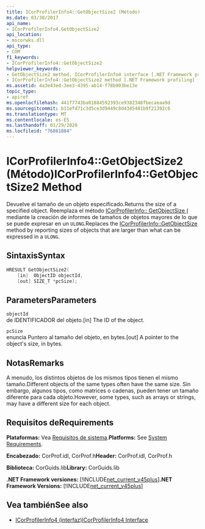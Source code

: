 ```yaml
---
title: ICorProfilerInfo4::GetObjectSize2 (Método)
ms.date: 03/30/2017
api_name:
- ICorProfilerInfo4.GetObjectSize2
api_location:
- mscorwks.dll
api_type:
- COM
f1_keywords:
- ICorProfilerInfo4::GetObjectSize2
helpviewer_keywords:
- GetObjectSize2 method, ICorProfilerInfo4 interface [.NET Framework profiling]
- ICorProfilerInfo4::GetObjectSize2 method [.NET Framework profiling]
ms.assetid: 4a3e43ed-3ee3-4395-ab14-f78b903be13e
topic_type:
- apiref
ms.openlocfilehash: 441f7743ba01884592393ce9382348fbecaeaa9d
ms.sourcegitcommit: b11efd71c3d5ce3d9449c8d4345481b9f21392c6
ms.translationtype: MT
ms.contentlocale: es-ES
ms.lasthandoff: 01/29/2020
ms.locfileid: "76861884"
---
```

# <a name="icorprofilerinfo4getobjectsize2-method"></a><span data-ttu-id="c7d98-102">ICorProfilerInfo4::GetObjectSize2 (Método)</span><span class="sxs-lookup"><span data-stu-id="c7d98-102">ICorProfilerInfo4::GetObjectSize2 Method</span></span>
<span data-ttu-id="c7d98-103">Devuelve el tamaño de un objeto especificado.</span><span class="sxs-lookup"><span data-stu-id="c7d98-103">Returns the size of a specified object.</span></span> <span data-ttu-id="c7d98-104">Reemplaza el método [ICorProfilerInfo:: GetObjectSize (](icorprofilerinfo-getobjectsize-method.md) mediante la creación de informes de tamaños de objetos mayores de lo que se puede expresar en un `ULONG`.</span><span class="sxs-lookup"><span data-stu-id="c7d98-104">Replaces the [ICorProfilerInfo::GetObjectSize](icorprofilerinfo-getobjectsize-method.md) method by reporting sizes of objects that are larger than what can be expressed in a `ULONG`.</span></span>  
  
## <a name="syntax"></a><span data-ttu-id="c7d98-105">Sintaxis</span><span class="sxs-lookup"><span data-stu-id="c7d98-105">Syntax</span></span>  
  
```cpp  
HRESULT GetObjectSize2(  
    [in]  ObjectID objectId,  
    [out] SIZE_T *pcSize);  
```  
  
## <a name="parameters"></a><span data-ttu-id="c7d98-106">Parameters</span><span class="sxs-lookup"><span data-stu-id="c7d98-106">Parameters</span></span>  
 `objectId`  
 <span data-ttu-id="c7d98-107">de IDENTIFICADOR del objeto.</span><span class="sxs-lookup"><span data-stu-id="c7d98-107">[in] The ID of the object.</span></span>  
  
 `pcSize`  
 <span data-ttu-id="c7d98-108">enuncia Puntero al tamaño del objeto, en bytes.</span><span class="sxs-lookup"><span data-stu-id="c7d98-108">[out] A pointer to the object's size, in bytes.</span></span>  
  
## <a name="remarks"></a><span data-ttu-id="c7d98-109">Notas</span><span class="sxs-lookup"><span data-stu-id="c7d98-109">Remarks</span></span>  
 <span data-ttu-id="c7d98-110">A menudo, los distintos objetos de los mismos tipos tienen el mismo tamaño.</span><span class="sxs-lookup"><span data-stu-id="c7d98-110">Different objects of the same types often have the same size.</span></span> <span data-ttu-id="c7d98-111">Sin embargo, algunos tipos, como matrices o cadenas, pueden tener un tamaño diferente para cada objeto.</span><span class="sxs-lookup"><span data-stu-id="c7d98-111">However, some types, such as arrays or strings, may have a different size for each object.</span></span>  
  
## <a name="requirements"></a><span data-ttu-id="c7d98-112">Requisitos de</span><span class="sxs-lookup"><span data-stu-id="c7d98-112">Requirements</span></span>  
 <span data-ttu-id="c7d98-113">**Plataformas:** Vea [Requisitos de sistema](../../../../docs/framework/get-started/system-requirements.md).</span><span class="sxs-lookup"><span data-stu-id="c7d98-113">**Platforms:** See [System Requirements](../../../../docs/framework/get-started/system-requirements.md).</span></span>  
  
 <span data-ttu-id="c7d98-114">**Encabezado:** CorProf.idl, CorProf.h</span><span class="sxs-lookup"><span data-stu-id="c7d98-114">**Header:** CorProf.idl, CorProf.h</span></span>  
  
 <span data-ttu-id="c7d98-115">**Biblioteca:** CorGuids.lib</span><span class="sxs-lookup"><span data-stu-id="c7d98-115">**Library:** CorGuids.lib</span></span>  
  
 <span data-ttu-id="c7d98-116">**.NET Framework versiones:** [!INCLUDE[net_current_v45plus](../../../../includes/net-current-v45plus-md.md)]</span><span class="sxs-lookup"><span data-stu-id="c7d98-116">**.NET Framework Versions:** [!INCLUDE[net_current_v45plus](../../../../includes/net-current-v45plus-md.md)]</span></span>  
  
## <a name="see-also"></a><span data-ttu-id="c7d98-117">Vea también</span><span class="sxs-lookup"><span data-stu-id="c7d98-117">See also</span></span>

- [<span data-ttu-id="c7d98-118">ICorProfilerInfo4 (interfaz)</span><span class="sxs-lookup"><span data-stu-id="c7d98-118">ICorProfilerInfo4 Interface</span></span>](icorprofilerinfo4-interface.md)
